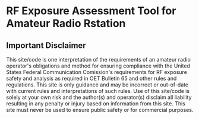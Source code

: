 # RF Exposure Assessment Tool for Amateur Radio Rstation

## Important Disclaimer

This site/code is one interpretation of the requirements of an amateur radio operator's obligations and method for ensuring compliance with the United States Federal Communication Comission's requirements for RF exposure safety and analysis as required in OET Bulletin 65 and other rules and regulations. This site is only guidance and may be incorrect or out-of-date with current rules and interpretations of such rules. Use of this site/code is solely at your own risk and the author(s) and operator(s) disclaim all liability resulting in any penalty or injury based on information from this site. This site must never be used to ensure public safety or for commercial purposes.


